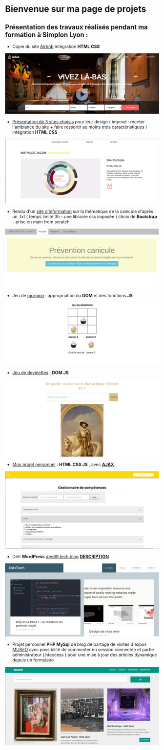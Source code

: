 # Bienvenue sur ma page de projets

## Présentation des travaux réalisés pendant ma formation à Simplon Lyon :


* Copie du site [Airbnb](https://cjoly69.github.io/airbnb/index.html) intégration **HTML CSS**

![Airbnb](/images/airbnb.png)


* [Présentation de 3 sites choisis](https://cjoly69.github.io/design/index.html) pour leur design ( imposé : recréer l'ambiance du site + faire ressortir au moins trois caractéristiques ) intégration **HTML CSS**

![Design](/images/3sites.png)


* Rendu d'un [site d'information](https://cjoly69.github.io/MEP_canicule/index.html) sur la thématique de la canicule d'après un .txt ( temps limité 3h - une librairie css imposée ) choix de **Bootstrap** - prise en main from scratch

![Prevention](/images/prevention.png)


* Jeu de [morpion](https://cjoly69.github.io/morpion/index.html) : appropriation du **DOM** et des fonctions **JS**

![Morpion](/images/morpion.png)


* [Jeu de devinettes](https://cjoly69.github.io/jeu-henri-4/h4.html) : **DOM JS**

![Devinettes](/images/devinette.png)


* [Mon projet personnel](https://cjoly69.github.io/pp/index.html) : **HTML CSS JS** , avec **[AJAX](http://cjoly.fr/projet_math_competences/)**

![Projet math](/images/math.png)


* Défi **WordPress** [dev69.tech.blog](https://dev69.tech.blog/) [**DESCRIPTION**](https://cjoly69.github.io/defi_wp.html)

![Blog WP](/images/wp.png)


* Projet personnel **PHP MySql** de blog de partage de visites d'expos [MUSéO](http://cjoly.fr/museo/) avec possibilité de commenter en session connectée et partie administrateur (.htaccess )  pour une mise à jour des articles dynamique depuis un formulaire

![Blog Muséo](/images/museo.png)
